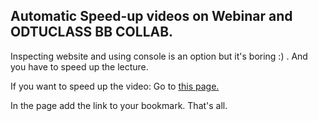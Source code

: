 ## Automatic Speed-up videos on Webinar and ODTUCLASS BB COLLAB.

Inspecting website and using console is an option but it's boring :) . 
And you have to speed up the lecture.

If you want to speed up the video:
Go to [this page.](http://iltertaha.com/bookmarklet/speedup.html "Simple bookmarklet :) ")

In the page add the link to your bookmark. That's all.


